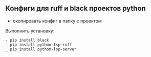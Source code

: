 ## Конфиги для ruff и black проектов python

  - скопировать конфиг в папку с проектом
  
  Выполнить установку:

    - pip install black 
    - pip install python-lsp-ruff
    _ pip install python-lsp-server
